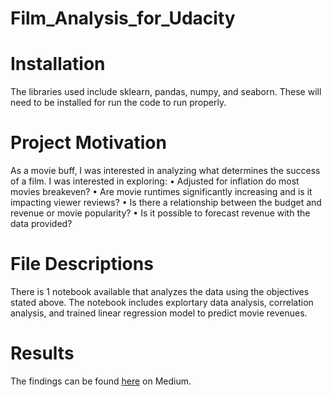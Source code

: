 # Film_Analysis_for_Udacity

# Installation
The libraries used include sklearn, pandas, numpy, and seaborn. These will need to be installed for run the code to run properly.
# Project Motivation
As a movie buff, I was interested in analyzing what determines the success of a film. I was interested in exploring: 
•	Adjusted for inflation do most movies breakeven?
•	Are movie runtimes significantly increasing and is it impacting viewer reviews?
•	Is there a relationship between the budget and revenue or movie popularity?
•	Is it possible to forecast revenue with the data provided?
# File Descriptions
There is 1 notebook available that analyzes the data using the objectives stated above. The notebook includes explortary data analysis, correlation analysis, and trained linear regression model to predict movie revenues. 
# Results
The findings can be found <a href="https://medium.com/@cbailey4/what-makes-a-successful-movie-in-2024-90395776f127">here</a> on Medium. 

